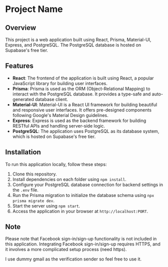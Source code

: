 # Project Name

## Overview

This project is a web application built using React, Prisma, Material-UI, Express, and PostgreSQL. The PostgreSQL database is hosted on Supabase's free tier.

## Features

- **React**: The frontend of the application is built using React, a popular JavaScript library for building user interfaces.
- **Prisma**: Prisma is used as the ORM (Object-Relational Mapping) to interact with the PostgreSQL database. It provides a type-safe and auto-generated database client.
- **Material-UI**: Material-UI is a React UI framework for building beautiful and responsive user interfaces. It offers pre-designed components following Google's Material Design guidelines.
- **Express**: Express is used as the backend framework for building RESTful APIs and handling server-side logic.
- **PostgreSQL**: The application uses PostgreSQL as its database system, which is hosted on Supabase's free tier.

## Installation

To run this application locally, follow these steps:

1. Clone this repository.
2. Install dependencies on each folder using `npm install`.
3. Configure your PostgreSQL database connection for backend settings in the `.env` file.
4. Run the Prisma migration to initialize the database schema using `npx prisma migrate dev`.
5. Start the server using `npm start`.
6. Access the application in your browser at `http://localhost:PORT`.

## Note

Please note that Facebook sign-in/sign-up functionality is not included in this application. Integrating Facebook sign-in/sign-up requires HTTPS, and it involves a more complicated setup process (need https).

I use dummy gmail as the verification sender so feel free to use it.

